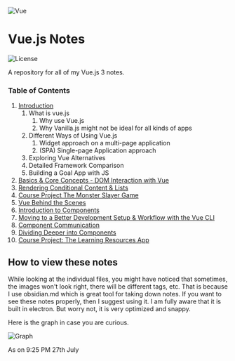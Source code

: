 ![Vue](https://i.pinimg.com/originals/60/17/da/6017da3ed8f203fe979b16dae1ad2259.png)

# Vue.js Notes

<!-- Shields -->
![License](https://img.shields.io/badge/license-GNU-green)

A repository for all of my Vue.js 3 notes.

### Table of Contents

1. [Introduction](Notes/Introduction/Introduction.md)
    1. What is vue.js
        1. Why use Vue.js
        2. Why Vanilla.js might not be ideal for all kinds of apps
    2. Different Ways of Using Vue.js
        1. Widget approach on a multi-page application
        2. (SPA) Single-page Application approach
    3.  Exploring Vue Alternatives
	4. Detailed Framework Comparison
	5. Building a Goal App with JS
2. [Basics & Core Concepts - DOM Interaction with Vue](#prompt-customization)
3. [Rendering Conditional Content & Lists](https://github.com/bhilburn/powerlevel9k/wiki/Troubleshooting)
4. [Course Project The Monster Slayer Game](https://github.com/bhilburn/powerlevel9k/wiki/Troubleshooting)
5. [Vue Behind the Scenes](https://github.com/bhilburn/powerlevel9k/wiki/Troubleshooting)
6. [Introduction to Components](https://github.com/bhilburn/powerlevel9k/wiki/Troubleshooting)
7. [Moving to a Better Development Setup & Workflow with the Vue CLI](https://github.com/bhilburn/powerlevel9k/wiki/Troubleshooting)
8. [Component Communication](https://github.com/bhilburn/powerlevel9k/wiki/Troubleshooting)
9. [Dividing Deeper into Components](https://github.com/bhilburn/powerlevel9k/wiki/Troubleshooting)
10. [Course Project: The Learning Resources App](https://github.com/bhilburn/powerlevel9k/wiki/Troubleshooting)


## How to view these notes

While looking at the individual files, you might have noticed that sometimes, the images won't look right, there will be different tags, etc. That is because I use obsidian.md which is great tool for taking down notes. If you want to see these notes properly, then I suggest using it. I am fully aware that it is built in electron. But worry not, it is very optimized and snappy.

Here is the graph in case you are curious.

![Graph](https://github.com/sortedcord/vue-notes/blob/master/Assets/Pasted%20image%20210727212412.png)


As on 9:25 PM 27th July

